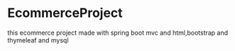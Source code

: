 # EcommerceProject
this ecommerce project made with spring boot mvc and html,bootstrap and thymeleaf and mysql
